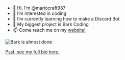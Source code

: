 - 👋 Hi, I’m @mariocraft987
- 👀 I’m interested in coding
- 🌱 I’m currently learning how to make a Discord Bot
- 💞️ My biggest project is Bark Coding
- 📫 Come reach me on my <a href="https://mariocraft987.github.io" target="_blank">website!</a>

![Bark is almost done](https://img.shields.io/badge/Bark%20Coding-82%25%20done-dodgerblue)

[Psst, see my full bio here.](https://github.com/Mariocraft987/Mariocraft987/blob/main/FULLREADME.md)

<!---
Mariocraft987/Mariocraft987 is a ✨ special ✨ repository because its `README.md` (this file) appears on your GitHub profile.
You can click the Preview link to take a look at your changes.
--->
